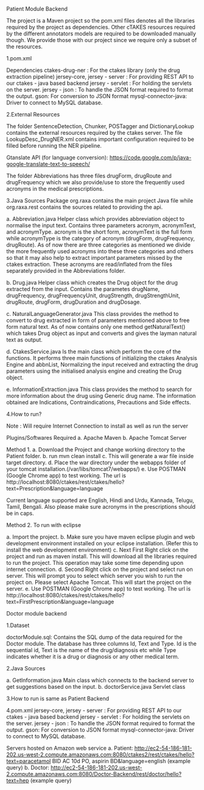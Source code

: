 Patient Module Backend

The project is a Maven project so the pom.xml files denotes all the libraries required by the project as dependencies. Other cTAKES resources required by the different annotators models are required to be downloaded manually though. We provide those with our project since we require only a subset of the resources.

1.pom.xml

Dependencies 
  ctakes-drug-ner : For the ctakes library (only the drug extraction pipeline)
  jersey-core, jersey - server : For providing REST API to our ctakes - java based backend
  jersey - servlet : For holding the servlets on the server.
  jersey - json : To handle the JSON format required to format the output.
  gson: For conversion to JSON format
  mysql-connector-java: Driver to connect to MySQL database.

2.External Resources

The folder SentenceDetection, Chunker, POSTagger and DictionaryLookup contains the external resources required by the ctakes server. The file LookupDesc_DrugNER.xml contains important configuration required to be filled before running the NER pipeline.

Gtanslate API (for language conversion): https://code.google.com/p/java-google-translate-text-to-speech/

The folder Abbreviations has three files drugForm, drugRoute and drugFrequency which we also provide/use to store the frequently used acronyms in the medical prescriptions.

3.Java Sources
Package org.raxa contains the main project Java file while org.raxa.rest contains the sources related to providing the api.

  a. Abbreviation.java
Helper class which provides abbreviation object to normalise the input text. Contains three parameters acronym, acronymText, and acronymType. acronym is the short form, acronymText is the full form while acronymType is the category of acronym (drugForm, drugFrequency, drugRoute). As of now there are three categories as mentioned we divide the more frequently used acronyms into these three categories and others so that it may also help to extract important parameters missed by the ctakes extraction. These acronyms are read/inflated from the files separately provided in the Abbreviations folder.

  b. Drug.java
Helper class which creates the Drug object for the drug extracted from the input. Contains the parametes drugName, drugFrequency, drugFrequencyUnit, drugStrength, drugStrengthUnit, drugRoute, drugForm, drugDuration and drugDosage.

  c. NaturalLanguageGenerator.java
This class provides the method to convert to drug extracted in form of parameters mentioned above to free form natural text. As of now contains only one method getNaturalText() which takes Drug object as input and converts and gives the layman natural text as output.

  d. CtakesService.java
Is the main class which perform the core of the functions. It performs three main functions of initializing the ctakes Analysis Engine and abbnList, Normalizing the input received and extracting the drug parameters using the initialised analysis engine and creating the Drug object. 

  e. InformationExtraction.java
This class provides the method to search for more information about the drug using Generic drug name. The information obtained are Indications, Contraindications, Precautions and Side effects.


4.How to run?

Note : Will require Internet Connection to install as well as run the server

Plugins/Softwares Required 
a. Apache Maven 
b. Apache Tomcat Server

Method 1.
a. Download the Project and change working directory to the Patient folder.
b. run mvn clean install 
c. This will generate a war file inside target directory.
d. Place the war directory under the webapps folder of your tomcat installation.(/var/libs/tomcat7/webapps/)
e. Use POSTMAN (Google Chrome app) to test working. The url is http://localhost:8080/ctakes/rest/ctakes/hello?text=Prescription&language=language

Current language supported are English, Hindi and Urdu, Kannada, Telugu, Tamil, Bengali. 
Also please make sure acronyms in the prescriptions should be in caps.

Method 2. To run with eclipse

a. Import the project.
b. Make sure you have maven eclipse plugin and web development environment installed on your eclipse installation.
(Refer this to install the web development environment)
c. Next First Right click on the project and run as maven install. This will download all the libraries required to run the project. This operation may take some time depending upon internet connection.
d. Second Right click on the project and select run on server. This will prompt you to select which server you wish to run the project on. Please select Apache Tomcat. This will start the project on the server.
e. Use POSTMAN (Google Chrome app) to test working. The url is http://localhost:8080/ctakes/rest/ctakes/hello?text=FirstPrescription&language=language

Doctor module backend

1.Dataset

doctorModule.sql: Contains the SQL dump of the data required for the Doctor module. The database has three columns Id, Text and Type. Id is the sequential id, Text is the name of the drug/diagnosis etc while Type indicates whether it is a drug or diagnosis or any other medical term.

2.Java Sources

  a. GetInformation.java
    Main class which connects to the backend server to get suggestions based on the input.
  b. doctorService.java
    Servlet class
  
3.How to run is same as Patient Backend

4.pom.xml
    jersey-core, jersey - server : For providing REST API to our ctakes - java based backend
    jersey - servlet : For holding the servlets on the server.
    jersey - json : To handle the JSON format required to format the output.
    gson: For conversion to JSON format
    mysql-connector-java: Driver to connect to MySQL database.

Servers hosted on Amazon web service
a. Patient: http://ec2-54-186-181-202.us-west-2.compute.amazonaws.com:8080/ctakes2/rest/ctakes/hello?text=paracetamol BID AC 10d PO, aspirin BD&language=english (example query)
b. Doctor:  http://ec2-54-186-181-202.us-west-2.compute.amazonaws.com:8080/Doctor-Backend/rest/doctor/hello?text=hep (example query)
